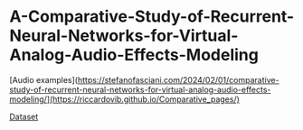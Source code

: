 # A-Comparative-Study-of-Recurrent-Neural-Networks-for-Virtual-Analog-Audio-Effects-Modeling

[Audio examples](https://stefanofasciani.com/2024/02/01/comparative-study-of-recurrent-neural-networks-for-virtual-analog-audio-effects-modeling/](https://riccardovib.github.io/Comparative_pages/)

[Dataset](https://www.kaggle.com/datasets/riccardosimionato/audio-effects-datasets-vol-1)
